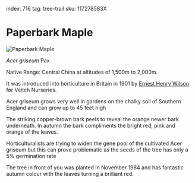 index: 716
tag: tree-trail
sku: 117278583X

# Paperbark Maple

![Paperbark Maple](paperbark-maple.jpg)

<p class="species-info"><em>Acer griseum</em> Pax</p>

Native Range: Central China at altitudes of 1,500m to 2,000m.

It was introduced into horticulture in Britain in 1901 by [Ernest Henry Wilson](/wiki/Ernest_Henry_Wilson)
for Veitch Nurseries.

Acer griseum grows very well in gardens on the chalky soil of Southern England and can grow up to 45 feet high

The striking copper-brown bark peels to reveal the orange newer bark underneath. In autumn the bark compliments
the bright red, pink and orange of the leaves.

Horticulturalists are trying to widen the gene pool of the cultivated Acer griseum but this can prove problematic
as the seeds of the tree has only a 5% germination rate

The tree in front of you was planted in November 1984 and has fantastic autumn colour with the leaves turning a
brilliant red.